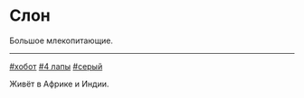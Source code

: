 # Слон

Большое млекопитающие.

---
[\#хобот](./meta_hobot.md)
[\#4 лапы](./meta_4_lapy.md)
[\#серый](./meta_seryy.md)

Живёт в Африке и Индии.